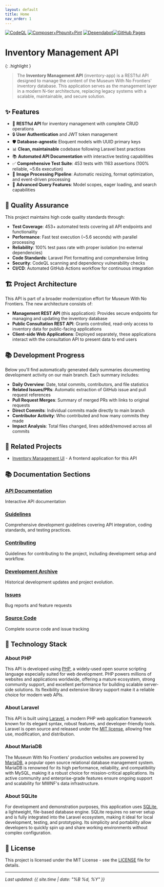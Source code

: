 ```yaml
---
layout: default
title: Home
nav_order: 1
---
```


[![CodeQL](https://github.com/metanull/inventory-app/actions/workflows/github-code-scanning/codeql/badge.svg)](https://github.com/metanull/inventory-app/actions/workflows/github-code-scanning/codeql) [![Composer+Phpunit+Pint](https://github.com/metanull/inventory-app/actions/workflows/laravel.yml/badge.svg)](https://github.com/metanull/inventory-app/actions/workflows/laravel.yml) [![Dependabot](https://github.com/metanull/inventory-app/actions/workflows/dependabot/dependabot-updates/badge.svg)](https://github.com/metanull/inventory-app/actions/workflows/dependabot/dependabot-updates)[![GitHub Pages](https://github.com/metanull/inventory-app/actions/workflows/github-pages.yml/badge.svg)](https://github.com/metanull/inventory-app/actions/workflows/github-pages.yml)

# Inventory Management API

{: .highlight }
> The **Inventory Management API** (inventory-app) is a RESTful API designed to manage the content of the Museum With No Frontiers' inventory database. This application serves as the management layer in a modern N-tier architecture, replacing legacy systems with a scalable, maintainable, and secure solution.

## ✨ Features

- 🚀 **RESTful API** for inventory management with complete CRUD operations
- 🔒 **User Authentication** and JWT token management  
- 🛡️ **Database-agnostic** Eloquent models with UUID primary keys
- 📊 **Clean, maintainable** codebase following Laravel best practices
- 📚 **Automated API Documentation** with interactive testing capabilities
- ✅ **Comprehensive Test Suite**: 453 tests with 1163 assertions (100% reliable, ~5.6s execution)
- 🎨 **Image Processing Pipeline**: Automatic resizing, format optimization, and event-driven processing
- 🔧 **Advanced Query Features**: Model scopes, eager loading, and search capabilities

## 🎯 Quality Assurance

This project maintains high code quality standards through:

- **Test Coverage**: 453+ automated tests covering all API endpoints and functionality
- **Performance**: Fast test execution (~5.6 seconds) with parallel processing  
- **Reliability**: 100% test pass rate with proper isolation (no external dependencies)
- **Code Standards**: Laravel Pint formatting and comprehensive linting
- **Security**: CodeQL scanning and dependency vulnerability checks
- **CI/CD**: Automated GitHub Actions workflow for continuous integration

## 🏗️ Project Architecture

This API is part of a broader modernization effort for Museum With No Frontiers. The new architecture consists of:

- **Management REST API** (this application): Provides secure endpoints for managing and updating the inventory database
- **Public Consultation REST API**: Grants controlled, read-only access to inventory data for public-facing applications  
- **Client-side Web Applications**: Deployed separately, these applications interact with the consultation API to present data to end users

## 📚 Development Progress

Below you'll find automatically generated daily summaries documenting development activity on our main branch. Each summary includes:

- **Daily Overview**: Date, total commits, contributors, and file statistics
- **Related Issues/PRs**: Automatic extraction of GitHub issue and pull request references
- **Pull Request Merges**: Summary of merged PRs with links to original requests
- **Direct Commits**: Individual commits made directly to main branch  
- **Contributor Activity**: Who contributed and how many commits they made
- **Impact Analysis**: Total files changed, lines added/removed across all commits

## 🔗 Related Projects

- [Inventory Management UI](https://github.com/metanull/inventory-management-ui) - A frontend application for this API

## 📚 Documentation Sections

### [API Documentation](api-documentation)
Interactive API documentation  

### [Guidelines](guidelines/)
Comprehensive development guidelines covering API integration, coding standards, and testing practices.

### [Contributing](contributing)
Guidelines for contributing to the project, including development setup and workflow.

### [Development Archive](development-archive)
Historical development updates and project evolution.

### [Issues](https://github.com/metanull/inventory-app/issues)
Bug reports and feature requests

### [Source Code](https://github.com/metanull/inventory-app)
Complete source code and issue tracking

## 🚀 Technology Stack

### About PHP

This API is developed using [PHP](https://www.php.net), a widely-used open source scripting language especially suited for web development. PHP powers millions of websites and applications worldwide, offering a mature ecosystem, strong community support, and excellent performance for building scalable server-side solutions. Its flexibility and extensive library support make it a reliable choice for modern web APIs.

### About Laravel

This API is built using [Laravel](https://laravel.com), a modern PHP web application framework known for its elegant syntax, robust features, and developer-friendly tools. Laravel is open source and released under the [MIT license](https://opensource.org/licenses/MIT), allowing free use, modification, and distribution.

### About MariaDB

The Museum With No Frontiers' production websites are powered by [MariaDB](https://mariadb.org), a popular open source relational database management system. MariaDB is renowned for its high performance, reliability, and compatibility with MySQL, making it a robust choice for mission-critical applications. Its active community and enterprise-grade features ensure ongoing support and scalability for MWNF's data infrastructure.

### About SQLite

For development and demonstration purposes, this application uses [SQLite](https://www.sqlite.org), a lightweight, file-based database engine. SQLite requires no server setup and is fully integrated into the Laravel ecosystem, making it ideal for local development, testing, and prototyping. Its simplicity and portability allow developers to quickly spin up and share working environments without complex configuration.

## 📄 License

This project is licensed under the MIT License - see the [LICENSE](https://github.com/metanull/inventory-app/blob/main/LICENSE) file for details.

---

*Last updated: {{ site.time | date: "%B %d, %Y" }}*
